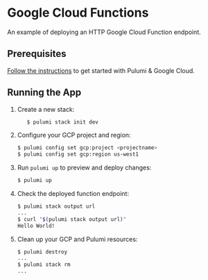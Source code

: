 # Google Cloud Functions

An example of deploying an HTTP Google Cloud Function endpoint.

## Prerequisites

[Follow the instructions](https://www.pulumi.com/docs/intro/cloud-providers/gcp/setup/)
to get started with Pulumi & Google Cloud.

## Running the App

1. Create a new stack:

    ```sh
       $ pulumi stack init dev
    ```

2. Configure your GCP project and region:

    ```sh
    $ pulumi config set gcp:project <projectname>
    $ pulumi config set gcp:region us-west1
    ```

3. Run `pulumi up` to preview and deploy changes:

    ```sh
    $ pulumi up
    ```

4. Check the deployed function endpoint:

    ```sh
    $ pulumi stack output url
    ...
    $ curl "$(pulumi stack output url)"
    Hello World!
    ```

5. Clean up your GCP and Pulumi resources:

    ```sh
    $ pulumi destroy
    ...
    $ pulumi stack rm
    ...
    ```
